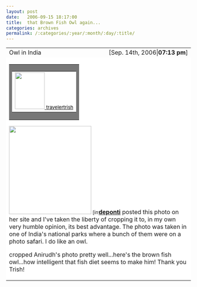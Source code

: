 ```yaml
---
layout: post
date:	2006-09-15 18:17:00
title:  that Brown Fish Owl again...
categories: archives
permalink: /:categories/:year/:month/:day/:title/
---
```

<TABLE cellSpacing=0 cellPadding=5 width="100%" summary="" border=0><TBODY><TR align=left><TD class=caption>Owl in India</TD><TD class=index align=right>[Sep. 14th, 2006|<B>07:13 pm</B>]</TD></TR><TR align=left><TD bgColor=#ffffff colSpan=2><TABLE cellSpacing=0 cellPadding=1 align=right summary="" border=0><TBODY><TR align=left><TD bgColor=#777777><TABLE cellSpacing=0 cellPadding=2 align=center summary="" border=0><TBODY><TR align=left><TD align=middle bgColor=#ffffff><A class=index href="http://travelertrish.livejournal.com/"><IMG height=100 alt="" src="http://www.livejournal.com/userpic/51946829/755497" width=81 border=0>
<FONT color=#000000 size=2>travelertrish</FONT></A></TD></TR></TBODY></TABLE></TD></TR></TBODY></TABLE><FONT size=2><IMG height=240 src="http://pics.livejournal.com/travelertrish/pic/0000b0dz/s320x240" width=224 border=0>
</FONT><SPAN class=ljuser style="WHITE-SPACE: nowrap" lj:user="deponti"><A href="http://deponti.livejournal.com/profile"><FONT size=2><IMG style="BORDER-TOP-WIDTH: 0px; BORDER-LEFT-WIDTH: 0px; BORDER-BOTTOM-WIDTH: 0px; VERTICAL-ALIGN: bottom; BORDER-RIGHT-WIDTH: 0px" height=17 alt=[info] src="http://stat.livejournal.com/img/userinfo.gif" width=17></FONT></A><A href="http://deponti.livejournal.com/"><B>deponti</B></A></SPAN> posted this photo on her site and I've taken the liberty of cropping it to, in my own very humble opinion, its best advantage. The photo was taken in one of India's national parks where a bunch of them were on a photo safari. I do like an owl.


<lj user="travelertrish"> cropped Anirudh's photo pretty well...here's the brown fish owl...how intelligent that fish diet seems to make him! Thank you Trish!</TD></TR></TBODY></TABLE>
